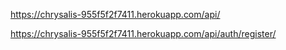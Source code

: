 https://chrysalis-955f5f2f7411.herokuapp.com/api/


https://chrysalis-955f5f2f7411.herokuapp.com/api/auth/register/